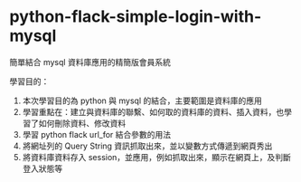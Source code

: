 # python-flack-simple-login-with-mysql
簡單結合 mysql 資料庫應用的精簡版會員系統

學習目的：
1. 本次學習目的為 python 與 mysql 的結合，主要範圍是資料庫的應用
2. 學習重點在：建立與資料庫的聯繫、如何取的資料庫的資料、插入資料，也學習了如何刪除資料、修改資料
3. 學習 python flack url_for 結合參數的用法
4. 將網址列的 Query String 資訊抓取出來，並以變數方式傳遞到網頁秀出
5. 將資料庫資料存入 session，並應用，例如抓取出來，顯示在網頁上，及判斷登入狀態等

